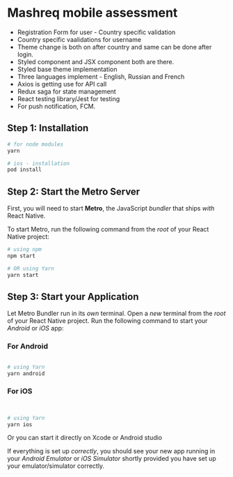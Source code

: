 
# Mashreq mobile assessment 

 * Registration Form for user -  Country specific validation
 * Country specific vaalidations for username
 * Theme change is both on after country and same can be done after login.
 * Styled component and JSX component both are there. 
 * Styled base theme implementation
 * Three languages implement - English, Russian and French
 * Axios is getting use for API call
 * Redux saga for state management
 * React testing library/Jest for testing
 * For push notification, FCM. 

## Step 1: Installation

```bash
# for node modules
yarn

# ios - installation
pod install
```

## Step 2: Start the Metro Server

First, you will need to start **Metro**, the JavaScript _bundler_ that ships _with_ React Native.

To start Metro, run the following command from the _root_ of your React Native project:

```bash
# using npm
npm start

# OR using Yarn
yarn start
```

## Step 3: Start your Application

Let Metro Bundler run in its _own_ terminal. Open a _new_ terminal from the _root_ of your React Native project. Run the following command to start your _Android_ or _iOS_ app:

### For Android

```bash

# using Yarn
yarn android
```

### For iOS

```bash


# using Yarn
yarn ios
```

Or you can start it directly on Xcode or Android studio

If everything is set up _correctly_, you should see your new app running in your _Android Emulator_ or _iOS Simulator_ shortly provided you have set up your emulator/simulator correctly.


